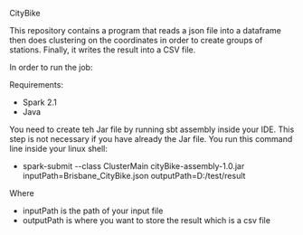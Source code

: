 CityBike

This repository contains a program that reads a json file into a dataframe then does clustering on the coordinates in order to create groups of stations. Finally, it writes the result into a CSV file.

In order to run the job:

Requirements:
- Spark 2.1
- Java

You need to create teh Jar file by running sbt assembly inside your IDE. This step is not necessary if you have already the Jar file.
You run this command line inside your linux shell:
- spark-submit --class ClusterMain cityBike-assembly-1.0.jar  inputPath=Brisbane_CityBike.json outputPath=D:/test/result

Where
- inputPath is the path of your input file
- outputPath is where you want to store the result which is a csv file
